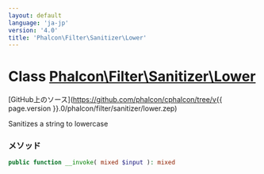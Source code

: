 ```yaml
---
layout: default
language: 'ja-jp'
version: '4.0'
title: 'Phalcon\Filter\Sanitizer\Lower'
---
```


# Class [Phalcon\Filter\Sanitizer\Lower](Phalcon_Filter_Sanitizer_Lower)

[GitHub上のソース](https://github.com/phalcon/cphalcon/tree/v{{ page.version }}.0/phalcon/filter/sanitizer/lower.zep)

Sanitizes a string to lowercase

### メソッド

```php
public function __invoke( mixed $input ): mixed
```
